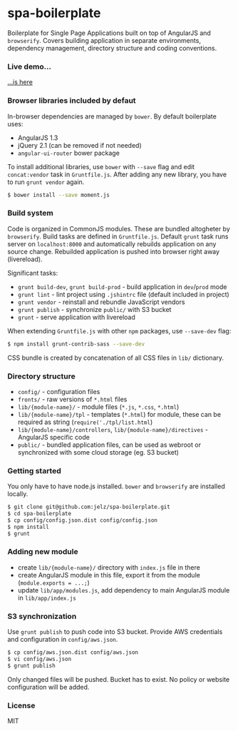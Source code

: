 # spa-boilerplate

Boilerplate for Single Page Applications built on top of AngularJS and `browserify`. Covers building application in separate environments, dependency management, directory structure and coding conventions.

### Live demo...

[...is here](http://spa.elzbieciak.pl)

### Browser libraries included by defaut

In-browser dependencies are managed by `bower`. By default boilerplate uses:
  - AngularJS 1.3
  - jQuery 2.1 (can be removed if not needed)
  - `angular-ui-router` bower package

To install additional libraries, use `bower` with `--save` flag and edit `concat:vendor` task in `Gruntfile.js`. After adding any new library, you have to run `grunt vendor` again.

```sh
$ bower install --save moment.js
```

### Build system

Code is organized in CommonJS modules. These are bundled altogheter by `browserify`. Build tasks are defined in `Gruntfile.js`. Default `grunt` task runs server on `localhost:8000` and automatically rebuilds application on any source change. Rebuilded application is pushed into browser right away (livereload).

Significant tasks:

  - `grunt build-dev`, `grunt build-prod` - build application in `dev`/`prod` mode
  - `grunt lint` - lint project using `.jshintrc` file (default included in project)
  - `grunt vendor` - reinstall and rebundle JavaScript vendors
  - `grunt publish` - synchronize `public/` with S3 bucket
  - `grunt` - serve application with livereload

When extending `Gruntfile.js` with other `npm` packages, use `--save-dev` flag:

```sh
$ npm install grunt-contrib-sass --save-dev
```

CSS bundle is created by concatenation of all CSS files in `lib/` dictionary.

### Directory structure

  - `config/` - configuration files
  - `fronts/` - raw versions of `*.html` files
  - `lib/{module-name}/` - module files (`*.js`, `*.css`, `*.html`)
  - `lib/{module-name}/tpl` - templates (`*.html`) for module, these can be required as string (`require('./tpl/list.html`)
  - `lib/{module-name}/controllers`, `lib/{module-name}/directives` - AngularJS specific code
  - `public/` - bundled application files, can be used as webroot or synchronized with some cloud storage (eg. S3 bucket)

### Getting started

You only have to have node.js installed. `bower` and `browserify` are installed locally.

```sh
$ git clone git@github.com:jelz/spa-boilerplate.git
$ cd spa-boilerplate
$ cp config/config.json.dist config/config.json
$ npm install
$ grunt
```

### Adding new module

  - create `lib/{module-name}/` directory with `index.js` file in there
  - create AngularJS module in this file, export it from the module (`module.exports = ...;`)
  - update `lib/app/modules.js`, add dependency to main AngularJS module in `lib/app/index.js`
  
### S3 synchronization

Use `grunt publish` to push code into S3 bucket. Provide AWS credentials and configuration in `config/aws.json`.

```sh
$ cp config/aws.json.dist config/aws.json
$ vi config/aws.json
$ grunt publish
```

Only changed files will be pushed. Bucket has to exist. No policy or website configuration will be added.

### License

MIT
